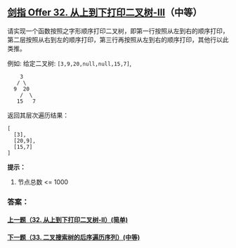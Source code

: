 ## [剑指 Offer 32. 从上到下打印二叉树-III](https://leetcode-cn.com/problems/cong-shang-dao-xia-da-yin-er-cha-shu-iii-lcof/)（中等）

请实现一个函数按照之字形顺序打印二叉树，即第一行按照从左到右的顺序打印，第二层按照从右到左的顺序打印，第三行再按照从左到右的顺序打印，其他行以此类推。



例如:
给定二叉树: `[3,9,20,null,null,15,7]`,

```
    3
   / \
  9  20
    /  \
   15   7
```

返回其层次遍历结果：

```
[
  [3],
  [20,9],
  [15,7]
]
```



**提示：**

1. 节点总数 <= 1000



### 答案：



#### [上一题（32. 从上到下打印二叉树-II）(简单)](https://github.com/sdwwld/leetCode/blob/master/src/main/java/com/wld/java/offer/剑指Offer32-II.md)

#### [下一题（33. 二叉搜索树的后序遍历序列）(中等)](https://github.com/sdwwld/leetCode/blob/master/src/main/java/com/wld/java/offer/剑指Offer33.md)